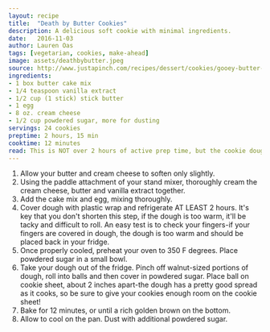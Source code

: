 ```yaml
---
layout: recipe
title:  "Death by Butter Cookies"
description: A delicious soft cookie with minimal ingredients.
date:   2016-11-03
author: Lauren Oas
tags: [vegetarian, cookies, make-ahead]
image: assets/deathbybutter.jpeg
source: http://www.justapinch.com/recipes/dessert/cookies/gooey-butter-cookies-4.html
ingredients:
- 1 box butter cake mix
- 1/4 teaspoon vanilla extract
- 1/2 cup (1 stick) stick butter
- 1 egg
- 8 oz. cream cheese
- 1/2 cup powdered sugar, more for dusting
servings: 24 cookies
preptime: 2 hours, 15 min
cooktime: 12 minutes
read: This is NOT over 2 hours of active prep time, but the cookie dough must be refrigerated for at least 2 hours before you roll and bake. You can easily make the dough the night before you bake. The key with this dough is keeping it cold-the high content of butter makes it necessary. Personally, I like the taste of these cookies the day after they've been baked-they have a sort of Madeline quality to them. These cookies WILL NOT come out crispy-they are more like small cakes, so extending the cooking time only burns them-as does greasing your cookie sheet!
---
```

1. Allow your butter and cream cheese to soften only slightly.
2. Using the paddle attachment of your stand mixer, thoroughly cream the cream cheese, butter and vanilla extract together.
3. Add the cake mix and egg, mixing thoroughly.
4. Cover dough with plastic wrap and refrigerate AT LEAST 2 hours. It's key that you don't shorten this step, if the dough is too warm, it'll be tacky and difficult to roll. An easy test is to check your fingers-if your fingers are covered in dough, the dough is too warm and should be placed back in your fridge.
5. Once properly cooled, preheat your oven to 350 F degrees. Place powdered sugar in a small bowl.
6. Take your dough out of the fridge. Pinch off walnut-sized portions of dough, roll into balls and then cover in powdered sugar. Place ball on cookie sheet, about 2 inches apart-the dough has a pretty good spread as it cooks, so be sure to give your cookies enough room on the cookie sheet!
7. Bake for 12 minutes, or until a rich golden brown on the bottom.
8. Allow to cool on the pan. Dust with additional powdered sugar.